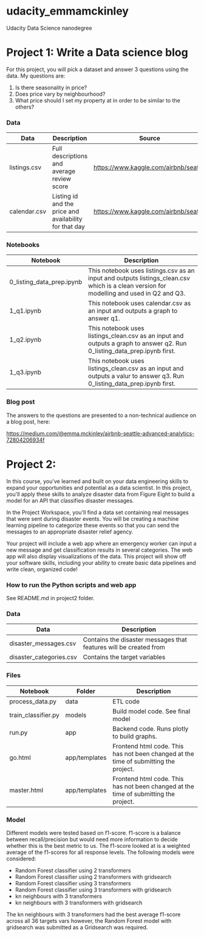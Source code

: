 # udacity_emmamckinley
Udacity Data Science nanodegree
# Project 1: Write a Data science blog

For this project, you will pick a dataset and answer 3 questions using the data. My questions are:
1. Is there seasonality in price?
2. Does price vary by neighbourhood?
3. What price should I set my property at in order to be similar to the others?

### Data 

| Data        | Description           | Source           | 
| ------------- |-------------|-------------| 
| listings.csv     |Full descriptions and average review score| https://www.kaggle.com/airbnb/seattle | 
| calendar.csv     |Listing id and the price and availability for that day| https://www.kaggle.com/airbnb/seattle |  


### Notebooks


| Notebook        | Description           |
| ------------- |-------------|
| 0_listing_data_prep.ipynb  |This notebook uses listings.csv as an input and outputs listings_clean.csv which is a clean version for modelling and used in Q2 and Q3.| 
| 1_q1.ipynb    |This notebook uses calendar.csv as an input and outputs a graph to answer q1.| 
| 1_q2.ipynb   |This notebook uses listings_clean.csv as an input and outputs a graph to answer q2. Run 0_listing_data_prep.ipynb first.| 
| 1_q3.ipynb    |This notebook uses listings_clean.csv as an input and outputs a valur to answer q3. Run 0_listing_data_prep.ipynb first.| 

### Blog post

The answers to the questions are presented to a non-technical audience on a blog post, here:

https://medium.com/@emma.mckinley/airbnb-seattle-advanced-analytics-72804206934f


# Project 2: 

In this course, you've learned and built on your data engineering skills to expand your opportunities and potential as a data scientist. In this project, you'll apply these skills to analyze disaster data from Figure Eight to build a model for an API that classifies disaster messages.

In the Project Workspace, you'll find a data set containing real messages that were sent during disaster events. You will be creating a machine learning pipeline to categorize these events so that you can send the messages to an appropriate disaster relief agency.

Your project will include a web app where an emergency worker can input a new message and get classification results in several categories. The web app will also display visualizations of the data. This project will show off your software skills, including your ability to create basic data pipelines and write clean, organized code!

### How to run the Python scripts and web app

See README.md in project2 folder.

### Data 

| Data        | Description           | 
| ------------- |-------------|
| disaster_messages.csv     |Contains the disaster messages that features will be created from| 
| disaster_categories.csv     |Contains the target variables| 


### Files


| Notebook        | Folder           |Description           |
| ------------- |-------------| -------------|
| process_data.py  | data | ETL code| 
| train_classifier.py  | models|Build model code. See final model| 
| run.py |app | Backend code. Runs plotly to build graphs.| 
| go.html  |app/templates | Frontend html code. This has not been changed at the time of submitting the project.| 
| master.html    |app/templates  | Frontend html code. This has not been changed at the time of submitting the project.| 


### Model

Different models were tested based on f1-score. f1-score is a balance between recall/precision but would need more information to decide whether this is the best metric to us. The f1-score looked at is a weighted average of the f1-scores for all response levels. 
The following models were considered:

* Random Forest classifier using 2 transformers
* Random Forest classifier using 2 transformers with gridsearch
* Random Forest classifier using 3 transformers
* Random Forest classifier using 3 transformers with gridsearch
* kn neighbours with 3 transformers
* kn neighbours with 3 transformers with gridsearch

The kn neighbours with 3 transformers had the best average f1-score across all 36 targets vars however, the Random Forest model with gridsearch was submitted as a Gridsearch was required. 
